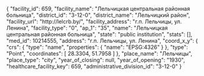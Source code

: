 {
    "facility_id": 659,
    "facility_name": "Лельчицкая центральная районная больница",
    "district_id": "3-12-0",
    "district_name": "Лельчицкий район",
    "facility_url": "http:\/\/lelcrb.by\/",
    "facility_address": "г.п. Лельчицы, ул. Ленина",
    "facility_type": "0",
    "ap_1": "35",
    "name": "Лельчицкая центральная районная больница",
    "state": "public institution",
    "stats": [],
    "med_id": 10214555,
    "address": "г.п. Лельчицы, ул. Ленина",
    "coord_x_y": {
        "crs": {
            "type": "name",
            "properties": {
                "name": "EPSG:4326"
            }
        },
        "type": "Point",
        "coordinates": [
            28.3304,
            51.7958
        ]
    },
    "place_name": "Лельчицы",
    "place_type": "city",
    "year_of_closing": null,
    "year_of_opening": "1930",
    "healthcare_facility_key": 659,
    "administrative_division_id": "3-12-0"
}